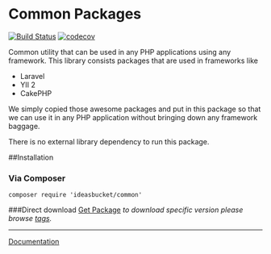 # Common Packages 

[![Build Status](https://travis-ci.org/nicholasnet/common.svg)](https://travis-ci.org/nicholasnet/common) [![codecov](https://codecov.io/gh/nicholasnet/common/branch/master/graph/badge.svg)](https://codecov.io/gh/nicholasnet/common)


Common utility that can be used in any PHP applications using any framework. This library consists packages that are used in frameworks like
 * Laravel
 * YII 2
 * CakePHP
  
We simply copied those awesome packages and put in this package so that we can use it in any PHP application without bringing down any framework baggage.
 
There is no external library dependency to run this package.

##Installation
### Via Composer
`composer require 'ideasbucket/common'`

###Direct download
[Get Package](https://github.com/nicholasnet/common/archive/master.zip) _to download specific version please browse [tags](https://github.com/nicholasnet/common/branches)._

---

[Documentation](docs/index.md)
